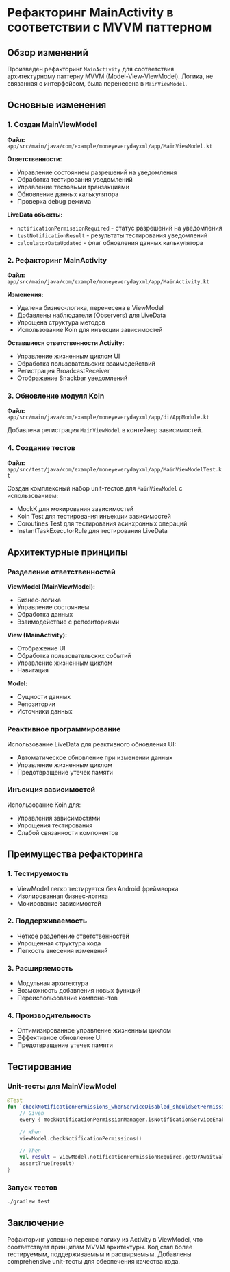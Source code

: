 # Рефакторинг MainActivity в соответствии с MVVM паттерном

## Обзор изменений

Произведен рефакторинг `MainActivity` для соответствия архитектурному паттерну MVVM (Model-View-ViewModel). Логика, не связанная с интерфейсом, была перенесена в `MainViewModel`.

## Основные изменения

### 1. Создан MainViewModel

**Файл:** `app/src/main/java/com/example/moneyeverydayxml/app/MainViewModel.kt`

**Ответственности:**
- Управление состоянием разрешений на уведомления
- Обработка тестирования уведомлений
- Управление тестовыми транзакциями
- Обновление данных калькулятора
- Проверка debug режима

**LiveData объекты:**
- `notificationPermissionRequired` - статус разрешений на уведомления
- `testNotificationResult` - результаты тестирования уведомлений
- `calculatorDataUpdated` - флаг обновления данных калькулятора

### 2. Рефакторинг MainActivity

**Файл:** `app/src/main/java/com/example/moneyeverydayxml/app/MainActivity.kt`

**Изменения:**
- Удалена бизнес-логика, перенесена в ViewModel
- Добавлены наблюдатели (Observers) для LiveData
- Упрощена структура методов
- Использование Koin для инъекции зависимостей

**Оставшиеся ответственности Activity:**
- Управление жизненным циклом UI
- Обработка пользовательских взаимодействий
- Регистрация BroadcastReceiver
- Отображение Snackbar уведомлений

### 3. Обновление модуля Koin

**Файл:** `app/src/main/java/com/example/moneyeverydayxml/app/di/AppModule.kt`

Добавлена регистрация `MainViewModel` в контейнер зависимостей.

### 4. Создание тестов

**Файл:** `app/src/test/java/com/example/moneyeverydayxml/app/MainViewModelTest.kt`

Создан комплексный набор unit-тестов для `MainViewModel` с использованием:
- MockK для мокирования зависимостей
- Koin Test для тестирования инъекции зависимостей
- Coroutines Test для тестирования асинхронных операций
- InstantTaskExecutorRule для тестирования LiveData

## Архитектурные принципы

### Разделение ответственностей

**ViewModel (MainViewModel):**
- Бизнес-логика
- Управление состоянием
- Обработка данных
- Взаимодействие с репозиториями

**View (MainActivity):**
- Отображение UI
- Обработка пользовательских событий
- Управление жизненным циклом
- Навигация

**Model:**
- Сущности данных
- Репозитории
- Источники данных

### Реактивное программирование

Использование LiveData для реактивного обновления UI:
- Автоматическое обновление при изменении данных
- Управление жизненным циклом
- Предотвращение утечек памяти

### Инъекция зависимостей

Использование Koin для:
- Управления зависимостями
- Упрощения тестирования
- Слабой связанности компонентов

## Преимущества рефакторинга

### 1. Тестируемость
- ViewModel легко тестируется без Android фреймворка
- Изолированная бизнес-логика
- Мокирование зависимостей

### 2. Поддерживаемость
- Четкое разделение ответственностей
- Упрощенная структура кода
- Легкость внесения изменений

### 3. Расширяемость
- Модульная архитектура
- Возможность добавления новых функций
- Переиспользование компонентов

### 4. Производительность
- Оптимизированное управление жизненным циклом
- Эффективное обновление UI
- Предотвращение утечек памяти

## Тестирование

### Unit-тесты для MainViewModel

```kotlin
@Test
fun `checkNotificationPermissions_whenServiceDisabled_shouldSetPermissionRequiredToTrue`() {
    // Given
    every { mockNotificationPermissionManager.isNotificationServiceEnabled() } returns false

    // When
    viewModel.checkNotificationPermissions()

    // Then
    val result = viewModel.notificationPermissionRequired.getOrAwaitValue()
    assertTrue(result)
}
```

### Запуск тестов

```bash
./gradlew test
```

## Заключение

Рефакторинг успешно перенес логику из Activity в ViewModel, что соответствует принципам MVVM архитектуры. Код стал более тестируемым, поддерживаемым и расширяемым. Добавлены comprehensive unit-тесты для обеспечения качества кода. 